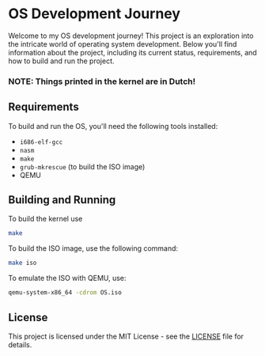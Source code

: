 # OS Development Journey

Welcome to my OS development journey! This project is an exploration into the intricate world of operating system development. Below you'll find information about the project, including its current status, requirements, and how to build and run the project. 

### NOTE: Things printed in the kernel are in Dutch!

## Requirements

To build and run the OS, you'll need the following tools installed:

- `i686-elf-gcc`
- `nasm`
- `make`
- ```grub-mkrescue``` (to build the ISO image)
- QEMU

## Building and Running

To build the kernel use

```bash
make
```

To build the ISO image, use the following command:
```bash
make iso
```

To emulate the ISO with QEMU, use:
```bash
qemu-system-x86_64 -cdrom OS.iso
```

## License

This project is licensed under the MIT License - see the [LICENSE](LICENSE) file for details.
